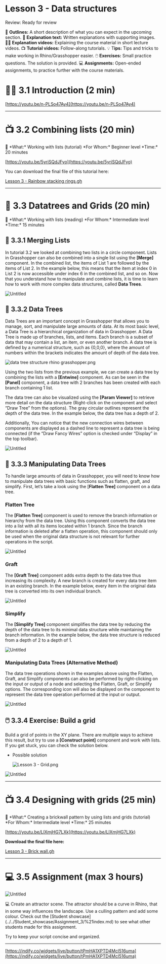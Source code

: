 # Lesson 3 - Data structures

Review: Ready for review

📌 ********************Outlines:******************** A short description of what you can expect in the upcoming section.
📑 **Explanation text:** Written explanations with supporting images.
👩‍🏫 ************************************Explanation videos:************************************ Explaining the course material in short lecture videos.
📺 **Tutorial videos:** Follow-along tutorials.
💡 T********************ips:******************** Tips and tricks to make working in Rhino/Grasshopper easier.
🖱️ **Exercises:** Small practice questions. The solution is provided.
💻 **Assignments:** Open-ended assignments, to practice further with the course materials.

# 👩‍🏫 3.1 Introduction (2 min)

[https://youtu.be/n-PLSo47Ay4](https://youtu.be/n-PLSo47Ay4)

---

# 📺 3.2 Combining lists (20 min)

<aside>
📌 *What:*         Working with lists (tutorial)
*For Whom:* Beginner level
*Time:*          20 minutes

</aside>

[https://youtu.be/5yriSQdJFyo](https://youtu.be/5yriSQdJFyo)

You can download the final file of this tutorial here:

[Lesson 3 - Rainbow stacking rings.gh](Lesson_3_-_Rainbow_stacking_rings.gh)

---

# 📑 3.3 Datatrees and Grids (20 min)

<aside>
📌 *What:*         Working with lists (reading)
*For Whom:* Intermediate level
*Time:*          15 minutes

</aside>

## 📑 3.3.1 Merging Lists

In tutorial 3.2 we looked at combining two lists in a circle component. Lists in Grasshopper can also be combined into a single list using the **[Merge]** component. In the combined list, the items of List 1 are followed by the items of List 2. In the example below, this means that the item at index 0 in List 2 is now accessible under index 6 in the combined list, and so on. Now that you understand how to manipulate and combine lists, it is time to learn how to work with more complex data structures, called **Data Trees**.

![Untitled](Untitled.png)

## 📑 3.3.2 Data Trees

Data Trees are an important concept in Grasshopper that allows you to manage, sort, and manipulate large amounts of data. At its most basic level, a Data Tree is a hierarchical organization of data in Grasshopper. A Data Tree is made up of branches, lists, and items. Each branch is a subset of data that may contain a list, an item, or even another branch. A data tree is defined by a numerical structure, such as {0,0,0}, where the amount of numbers within the brackets indicates the amount of depth of the data tree.

![data tree structure rhino grasshopper.png](data_tree_structure_rhino_grasshopper.png)

Using the two lists from the previous example, we can create a data tree by combining the lists with a **[Entwine]** component. As can be seen in the **[Panel]** component, a data tree with 2 branches has been created with each branch containing 1 list. 

The data tree can also be visualized using the **[Param Viewer]** to retrieve more detail on the data structure (Right-click on the component and select “Draw Tree” from the options). The gray circular outlines represent the depth of the data tree. In the example below, the data tree has a depth of 2.

Additionally, You can notice that the new connection wires between components are displayed as a dashed line to represent a data tree is being connected (if the “Draw Fancy Wires” option is checked under “Display” in the top toolbar). 

![Untitled](Untitled_1.png)

## 📑 3.3.3 Manipulating Data Trees

To handle large amounts of data in Grasshopper, you will need to know how to manipulate data trees with basic functions such as flatten, graft, and simplify. First, let’s take a look using the [**Flatten Tree]** component on a data tree.

### Flatten Tree

The **[Flatten Tree]** component is used to remove the branch information or hierarchy from the data tree. Using this component converts the data tree into a list with all its items located within 1 branch. Since the branch information is deleted after a flatten operation, this component should only be used when the original data structure is not relevant for further operations in the script.

![Untitled](Untitled_2.png)

### Graft

The **[Graft Tree]** component adds extra depth to the data tree thus increasing its complexity. A new branch is created for every data tree item in an existing branch. In the example below, every item in the original data tree is converted into its own individual branch.

![Untitled](Untitled_3.png)

### Simplify

The **[Simplify Tree]** component simplifies the data tree by reducing the depth of the data tree to its minimal data structure while maintaining the branch information. In the example below, the data tree structure is reduced from a depth of 2 to a depth of 1.

![Untitled](Untitled_4.png)

### Manipulating Data Trees (Alternative Method)

The data tree operations shown in the examples above using the Flatten, Graft, and Simplify components can also be performed by right-clicking on the input or output of a node and selecting the Flatten, Graft, or Simplify options. The corresponding icon will also be displayed on the component to represent the data tree operation performed at the input or output.

![Untitled](Untitled_5.png)

## 🖱️ 3.3.4 Exercise: Build a grid

Build a grid of points in the XY plane. There are multiple ways to achieve this result, but try to use a **[Construct point]** component and work with lists. If you get stuck, you can check the solution below. 

- Possible solution
    
    ![Lesson 3 - Grid.png](Lesson_3_-_Grid.png)
    

![Untitled](Untitled_6.png)

---

# 📺 3.4 Designing with grids (25 min)

<aside>
📌 *What:*         Creating a brickwall pattern by using lists and grids (tutorial)
*For Whom:* Intermediate level
*Time:*          25 minutes

</aside>

[https://youtu.be/LlXmjHG7LXk](https://youtu.be/LlXmjHG7LXk)

**Download the final file here:**

[Lesson 3 - Brick wall.gh](Lesson_3_-_Brick_wall.gh)

---

# 💻 3.5 Assignment (max 3 hours)

![Untitled](Untitled_7.png)

<aside>
💻 Create an attractor scene. The attractor should be a curve in Rhino, that in some way influences the landscape. Use a culling pattern and add some colour. 
Check out the [Student showcase](../../Student_showcase/Assignment_3/%21index.md) to see what other students made for this assignment.

Try to keep your script concise and organized.

</aside>

---

[https://indify.co/widgets/live/button/tPmHA1XPTD4Mcl516uma](https://indify.co/widgets/live/button/tPmHA1XPTD4Mcl516uma)